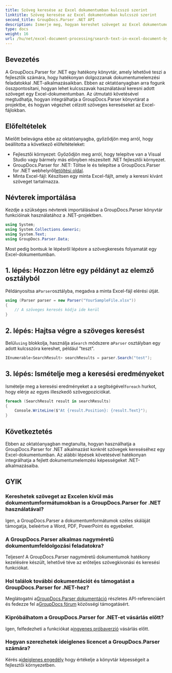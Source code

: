 ```yaml
---
title: Szöveg keresése az Excel dokumentumban kulcsszó szerint
linktitle: Szöveg keresése az Excel dokumentumban kulcsszó szerint
second_title: GroupDocs.Parser .NET API
description: Ismerje meg, hogyan kereshet szöveget az Excel dokumentumokban a GroupDocs.Parser for .NET segítségével. Integrálja a fejlett szöveges keresési lehetőségeket .NET-alkalmazásaiba.
type: docs
weight: 16
url: /hu/net/excel-document-processing/search-text-in-excel-document-by-keyword/
---
```

## Bevezetés
A GroupDocs.Parser for .NET egy hatékony könyvtár, amely lehetővé teszi a fejlesztők számára, hogy hatékonyan dolgozzanak dokumentumelemzési feladatokkal .NET-alkalmazásaikban. Ebben az oktatóanyagban arra fogunk összpontosítani, hogyan lehet kulcsszavak használatával keresni adott szöveget egy Excel-dokumentumban. Az útmutató követésével megtudhatja, hogyan integrálhatja a GroupDocs.Parser könyvtárat a projektbe, és hogyan végezhet célzott szöveges kereséseket az Excel-fájlokban.
## Előfeltételek
Mielőtt belevágna ebbe az oktatóanyagba, győződjön meg arról, hogy beállította a következő előfeltételeket:
- Fejlesztői környezet: Győződjön meg arról, hogy telepítve van a Visual Studio vagy bármely más előnyben részesített .NET fejlesztői környezet.
-  GroupDocs.Parser for .NET: Töltse le és telepítse a GroupDocs.Parser for .NET webhelyről[letöltési oldal](https://releases.groupdocs.com/parser/net/).
- Minta Excel-fájl: Készítsen egy minta Excel-fájlt, amely a keresni kívánt szöveget tartalmazza.

## Névterek importálása
Kezdje a szükséges névterek importálásával a GroupDocs.Parser könyvtár funkcióinak használatához a .NET-projektben.
```csharp
using System;
using System.Collections.Generic;
using System.Text;
using GroupDocs.Parser.Data;
```

Most pedig bontsuk le lépésről lépésre a szövegkeresés folyamatát egy Excel-dokumentumban.
## 1. lépés: Hozzon létre egy példányt az elemző osztályból
 Példányosítsa a`Parser`osztályba, megadva a minta Excel-fájl elérési útját.
```csharp
using (Parser parser = new Parser("YourSampleFile.xlsx"))
{
    // A szöveges keresés kódja ide kerül
}
```
## 2. lépés: Hajtsa végre a szöveges keresést
 Belül`using` blokkolja, használja a`Search` módszere a`Parser` osztályban egy adott kulcsszóra kereshet, például "teszt".
```csharp
IEnumerable<SearchResult> searchResults = parser.Search("test");
```
## 3. lépés: Ismételje meg a keresési eredményeket
 Ismételje meg a keresési eredményeket a a segítségével`foreach` hurkot, hogy elérje az egyes illeszkedő szövegpozíciókat.
```csharp
foreach (SearchResult result in searchResults)
{
    Console.WriteLine($"At {result.Position}: {result.Text}");
}
```

## Következtetés
Ebben az oktatóanyagban megtanulta, hogyan használhatja a GroupDocs.Parser for .NET alkalmazást konkrét szövegek kereséséhez egy Excel-dokumentumban. Az alábbi lépések követésével hatékonyan integrálhatja a fejlett dokumentumelemzési képességeket .NET-alkalmazásaiba.

## GYIK
### Kereshetek szöveget az Excelen kívül más dokumentumformátumokban is a GroupDocs.Parser for .NET használatával?
Igen, a GroupDocs.Parser a dokumentumformátumok széles skáláját támogatja, beleértve a Word, PDF, PowerPoint és egyebeket.
### A GroupDocs.Parser alkalmas nagyméretű dokumentumfeldolgozási feladatokra?
Teljesen! A GroupDocs.Parser nagyméretű dokumentumok hatékony kezelésére készült, lehetővé téve az erőteljes szövegkivonási és keresési funkciókat.
### Hol találok további dokumentációt és támogatást a GroupDocs.Parser for .NET-hez?
 Meglátogatni a[GroupDocs.Parser dokumentáció](https://reference.groupdocs.com/parser/net/) részletes API-referenciáért és fedezze fel a[GroupDocs fórum](https://forum.groupdocs.com/c/parser/17) közösségi támogatásért.
### Kipróbálhatom a GroupDocs.Parser for .NET-et vásárlás előtt?
 Igen, felfedezheti a funkciókat a[ingyenes próbaverzió](https://releases.groupdocs.com/) vásárlás előtt.
### Hogyan szerezhetek ideiglenes licencet a GroupDocs.Parser számára?
 Kérés a[ideiglenes engedély](https://purchase.groupdocs.com/temporary-license/) hogy értékelje a könyvtár képességeit a fejlesztői környezetben.